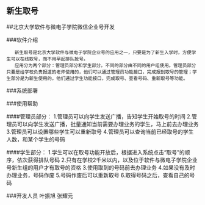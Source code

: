 
新生取号
-------------------------------------
##北京大学软件与微电子学院微信企业号开发

###软件介绍

       新生取号是北京大学软件与微电子学院企业号的应用之一，只要是为了新生入学时，方便学生可以在线取号，而不用早起排队抢号。
       应用分为两个部分：管理员部分和学生部分。不同的部分由不同的用户组使用。管理员部分只要是给学校负责报道的老师使用的，他们可以通过管理员功能接口，完成报到取号的管理；学生部分是为新生使用的，他们通过学生功能接口，完成取号、查看号码、重新取号等功能。

###系统部署
       


###使用帮助

####管理员部分：
            1.管理员可以向学生发送广播，告知学生开始取号的时间
            2.管理员可以向学生发送广播，批量通知当前需要办理业务的学生，马上前去办理业务
            3.管理员可以设置哪些学生可以重新取号
            4.管理员可以查询当前已经取号的学生人数，和某个学生的号码

####学生部分：
          1.学生可以在取号功能开放后，根据进入系统点击“取号”的顺序，依次获得排队号码
          2.只有在学校2千米以内，以及位于软件与微电子学院企业号新生组的用户才有取号的资格
          3.使用取到的号码前去办理业务
          4.如果没有及时办理业务，号码作废
          5.号码作废后可以重新取号
          6.取得号码之后，查看自己的号码


###开发人员
   叶振旭
   张耀元

